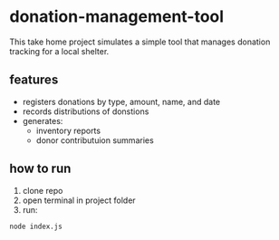 # donation-management-tool

This take home project simulates a simple tool that manages donation tracking for a local shelter.

## features
- registers donations by type, amount, name, and date
- records distributions of donstions
- generates:
    - inventory reports
    - donor contributuion summaries

## how to run
1. clone repo
2. open terminal in project folder
3. run:
```bash
node index.js